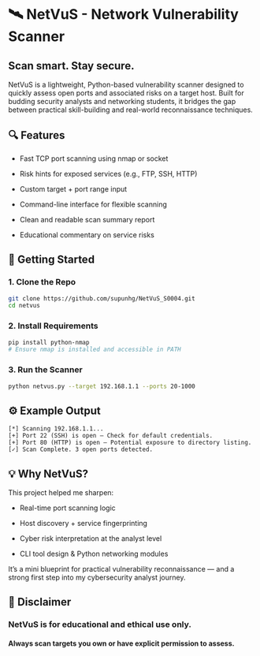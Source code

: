 # 🛰️ NetVuS - Network Vulnerability Scanner
## Scan smart. Stay secure.

NetVuS is a lightweight, Python-based vulnerability scanner designed to quickly assess open ports and associated risks on a target host. Built for budding security analysts and networking students, it bridges the gap between practical skill-building and real-world reconnaissance techniques.

## 🔍 Features
- Fast TCP port scanning using nmap or socket

- Risk hints for exposed services (e.g., FTP, SSH, HTTP)

- Custom target + port range input

- Command-line interface for flexible scanning

- Clean and readable scan summary report

- Educational commentary on service risks

## 🚀 Getting Started
### 1. Clone the Repo
```bash
git clone https://github.com/supunhg/NetVuS_S0004.git
cd netvus
```
### 2. Install Requirements
```bash
pip install python-nmap
# Ensure nmap is installed and accessible in PATH
```
### 3. Run the Scanner
```bash
python netvus.py --target 192.168.1.1 --ports 20-1000
```

## ⚙️ Example Output
```
[*] Scanning 192.168.1.1...
[+] Port 22 (SSH) is open – Check for default credentials.
[+] Port 80 (HTTP) is open – Potential exposure to directory listing.
[✓] Scan Complete. 3 open ports detected.
```

## 💡 Why NetVuS?
This project helped me sharpen:

- Real-time port scanning logic

- Host discovery + service fingerprinting

- Cyber risk interpretation at the analyst level

- CLI tool design & Python networking modules

It’s a mini blueprint for practical vulnerability reconnaissance — and a strong first step into my cybersecurity analyst journey.

## 📁 Disclaimer
### NetVuS is for educational and ethical use only. 
#### Always scan targets you own or have explicit permission to assess.
